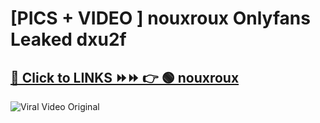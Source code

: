 
 # [PICS + VIDEO ] nouxroux Onlyfans Leaked dxu2f

## <h2><a href="https://clipsfans.com/nouxroux&ref=git">🔗 Click to LINKS ⏩⏩ 👉 🟢 nouxroux </a></h2>

<a href="https://clipsfans.com/nouxroux&ref=git" rel="nofollow" data-target="animated-image.originalLink"><img src="https://i.ibb.co.com/xMMVF88/686577567.gif" alt="Viral Video Original" style="max-width: 100%; display: inline-block;" data-target="animated-image.originalImage"></a>

